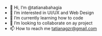 - 👋 Hi, I’m @tatianabahagia
- 👀 I’m interested in UI/UX and Web Design
- 🌱 I’m currently learning how to code
- 💞️ I’m looking to collaborate on ay project
- 📫 How to reach me tatianagzr@gmail.com

<!---
tatianabahagia/tatianabahagia is a ✨ special ✨ repository because its `README.md` (this file) appears on your GitHub profile.
You can click the Preview link to take a look at your changes.
--->
